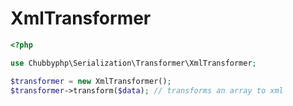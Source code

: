 # XmlTransformer

```php
<?php

use Chubbyphp\Serialization\Transformer\XmlTransformer;

$transformer = new XmlTransformer();
$transformer->transform($data); // transforms an array to xml
```
